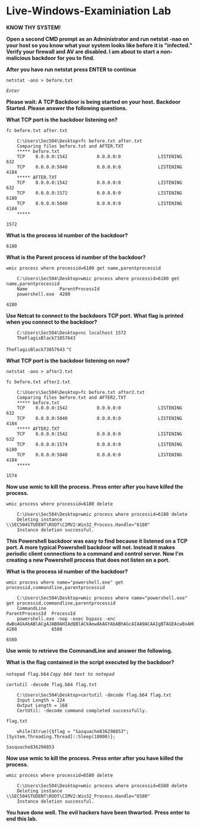 # Live-Windows-Examiniation Lab

**KNOW THY SYSTEM!**

**Open a second CMD prompt as an Administrator and run netstat -nao on your host so you know what your system looks like before it is "infected."**
**Verify your firewall and AV are disabled.  I am about to start a non-malicious backdoor for you to find.**

**After you have run netstat press ENTER to continue**

`netstat -ano > before.txt`

*`Enter`*

**Please wait: A TCP Backdoor is being started on your host.**
**Backdoor Started.  Please answer the following questions.**

**What TCP port is the backdoor listening on?**

`fc before.txt after.txt`

        C:\Users\Sec504\Desktop>fc before.txt after.txt
        Comparing files before.txt and AFTER.TXT
        ***** before.txt
        TCP    0.0.0.0:1542           0.0.0.0:0              LISTENING       632
        TCP    0.0.0.0:5040           0.0.0.0:0              LISTENING       4184
        ***** AFTER.TXT
        TCP    0.0.0.0:1542           0.0.0.0:0              LISTENING       632
        TCP    0.0.0.0:1572           0.0.0.0:0              LISTENING       6180
        TCP    0.0.0.0:5040           0.0.0.0:0              LISTENING       4184
        *****

`1572`

**What is the process id number of the backdoor?**

`6180`

**What is the Parent process id number of the backdoor?**

`wmic process where processid=6180 get name,parentprocessid`

        C:\Users\Sec504\Desktop>wmic process where processid=6180 get name,parentprocessid
        Name            ParentProcessId
        powershell.exe  4280

`4280`

**Use Netcat to connect to the backdoors TCP port.**
**What flag is printed when you connect to the backdoor?**

        C:\Users\Sec504\Desktop>nc localhost 1572
        TheFlagisBlack73857643

`TheFlagisBlack73857643`
`^C`

**What TCP port is the backdoor listening on now?**

`netstat -ano > after2.txt`

`fc before.txt after2.txt`

        C:\Users\Sec504\Desktop>fc before.txt after2.txt
        Comparing files before.txt and AFTER2.TXT
        ***** before.txt
        TCP    0.0.0.0:1542           0.0.0.0:0              LISTENING       632
        TCP    0.0.0.0:5040           0.0.0.0:0              LISTENING       4184
        ***** AFTER2.TXT
        TCP    0.0.0.0:1542           0.0.0.0:0              LISTENING       632
        TCP    0.0.0.0:1574           0.0.0.0:0              LISTENING       6180
        TCP    0.0.0.0:5040           0.0.0.0:0              LISTENING       4184
        *****

`1574`

**Now use wmic to kill the process.**
**Press enter after you have killed the process.**

`wmic process where processid=6180 delete`

        C:\Users\Sec504\Desktop>wmic process where processid=6180 delete
        Deleting instance \\SEC504STUDENT\ROOT\CIMV2:Win32_Process.Handle="6180"
        Instance deletion successful.

**This Powershell backdoor was easy to find because it listened on a TCP port.  A more typical Powershell backdoor will not.  Instead it makes periodic client connections to a command and control server.  Now I'm creating a new Powershell process that does not listen on a port.**

**What is the process id number of the backdoor?**

`wmic process where name="powershell.exe" get processid,commandline,parentprocessid`

        C:\Users\Sec504\Desktop>wmic process where name="powershell.exe" get processid,commandline,parentprocessid
        CommandLine                                                                                                                                                                                                                                                         ParentProcessId  ProcessId
        powershell.exe -nop -exec bypass -enc dwBoAGkAbABlACgAJAB0AHIAdQBlACkAewAkAGYAbABhAGcAIAA9ACAAIgBTAGEAcwBxAHUAYQBjAGgAZQA4ADMANgAyADkAOAA4ADUAMwAiADsAIABbAFMAeQBzAHQAZQBtAC4AVABoAHIAZQBhAGQAaQBuAGcALgBUAGgAcgBlAGEAZABdADoAOgBTAGwAZQBlAHAAKAAxADAAMAAwADAAKQB9ADsA  4280             6580

`6580`

**Use wmic to retrieve the CommandLine and answer the following.**

**What is the flag contained in the script executed by the backdoor?**

`notepad flag.b64`
*`Copy b64 text to notepad`*

`certutil -decode flag.b64 flag.txt`

        C:\Users\Sec504\Desktop>certutil -decode flag.b64 flag.txt
        Input Length = 224
        Output Length = 168
        CertUtil: -decode command completed successfully.

`flag.txt`

        while($true){$flag = "Sasquache836298853"; [System.Threading.Thread]::Sleep(10000)};

`Sasquache836298853`

**Now use wmic to kill the process.**
**Press enter after you have killed the process.**

`wmic process where processid=6580 delete`

        C:\Users\Sec504\Desktop>wmic process where processid=6580 delete
        Deleting instance \\SEC504STUDENT\ROOT\CIMV2:Win32_Process.Handle="6580"
        Instance deletion successful.

**You have done well. The evil hackers have been thwarted.**
**Press enter to end this lab.**